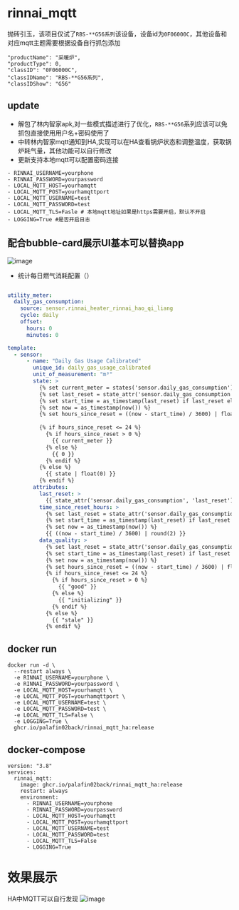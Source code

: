 # rinnai_mqtt
抛砖引玉，该项目仅试了`RBS-**G56系列`该设备，设备id为`0F06000C`，其他设备和对应mqtt主题需要根据设备自行抓包添加
```
"productName": "采暖炉",
"productType": 0,
"classID": "0F06000C",
"classIDName": "RBS-**G56系列",
"classIDShow": "G56"
```
## update
- 解包了林内智家apk,对一些模式描述进行了优化，`RBS-**G56`系列应该可以免抓包直接使用用户名+密码使用了
- 中转林内智家mqtt通知到HA,实现可以在HA查看锅炉状态和调整温度，获取锅炉耗气量，其他功能可以自行修改
- 更新支持本地mqtt可以配置密码连接
```
- RINNAI_USERNAME=yourphone
- RINNAI_PASSWORD=yourpassword
- LOCAL_MQTT_HOST=yourhamqtt
- LOCAL_MQTT_POST=yourhamqttport
- LOCAL_MQTT_USERNAME=test
- LOCAL_MQTT_PASSWORD=test
- LOCAL_MQTT_TLS=Fasle # 本地mqtt地址如果是https需要开启，默认不开启
- LOGGING=True #是否开启日志
```

## 配合bubble-card展示UI基本可以替换app

![image](https://github.com/user-attachments/assets/e8f034cf-0783-4833-b444-9466b4e1b76f)

- 统计每日燃气消耗配置（）
```yaml

utility_meter:
  daily_gas_consumption:
    source: sensor.rinnai_heater_rinnai_hao_qi_liang 
    cycle: daily
    offset:
      hours: 0
      minutes: 0

template:
  - sensor:
      - name: "Daily Gas Usage Calibrated"
        unique_id: daily_gas_usage_calibrated
        unit_of_measurement: "m³"
        state: >
          {% set current_meter = states('sensor.daily_gas_consumption') | float(0) %}
          {% set last_reset = state_attr('sensor.daily_gas_consumption', 'last_reset') %}
          {% set start_time = as_timestamp(last_reset) if last_reset else 0 %}
          {% set now = as_timestamp(now()) %}
          {% set hours_since_reset = ((now - start_time) / 3600) | float(0) %}
          
          {% if hours_since_reset <= 24 %}
            {% if hours_since_reset > 0 %}
              {{ current_meter }}
            {% else %}
              {{ 0 }}
            {% endif %}
          {% else %}
            {{ state | float(0) }}
          {% endif %}
        attributes:
          last_reset: >
            {{ state_attr('sensor.daily_gas_consumption', 'last_reset') }}
          time_since_reset_hours: >
            {% set last_reset = state_attr('sensor.daily_gas_consumption', 'last_reset') %}
            {% set start_time = as_timestamp(last_reset) if last_reset else 0 %}
            {% set now = as_timestamp(now()) %}
            {{ ((now - start_time) / 3600) | round(2) }}
          data_quality: >
            {% set last_reset = state_attr('sensor.daily_gas_consumption', 'last_reset') %}
            {% set start_time = as_timestamp(last_reset) if last_reset else 0 %}
            {% set now = as_timestamp(now()) %}
            {% set hours_since_reset = ((now - start_time) / 3600) | float(0) %}
            {% if hours_since_reset <= 24 %}
              {% if hours_since_reset > 0 %}
                {{ "good" }}
              {% else %}
                {{ "initializing" }}
              {% endif %}
            {% else %}
              {{ "stale" }}
            {% endif %}
```



## docker run 
```
docker run -d \
  --restart always \
  -e RINNAI_USERNAME=yourphone \
  -e RINNAI_PASSWORD=yourpassword \
  -e LOCAL_MQTT_HOST=yourhamqtt \
  -e LOCAL_MQTT_POST=yourhamqttport \
  -e LOCAL_MQTT_USERNAME=test \
  -e LOCAL_MQTT_PASSWORD=test \
  -e LOCAL_MQTT_TLS=False \
  -e LOGGING=True \
  ghcr.io/palafin02back/rinnai_mqtt_ha:release
```

## docker-compose
```
version: "3.8"
services:
  rinnai_mqtt:
    image: ghcr.io/palafin02back/rinnai_mqtt_ha:release
    restart: always
    environment:
      - RINNAI_USERNAME=yourphone
      - RINNAI_PASSWORD=yourpassword
      - LOCAL_MQTT_HOST=yourhamqtt
      - LOCAL_MQTT_POST=yourhamqttport
      - LOCAL_MQTT_USERNAME=test
      - LOCAL_MQTT_PASSWORD=test
      - LOCAL_MQTT_TLS=False
      - LOGGING=True
```
# 效果展示
HA中MQTT可以自行发现
![image](https://github.com/user-attachments/assets/19b55ddf-fae5-4025-b769-557bce473124)



